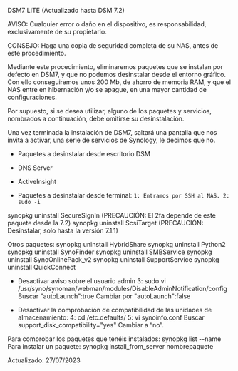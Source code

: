 DSM7 LITE (Actualizado hasta DSM 7.2)

AVISO: Cualquier error o daño en el dispositivo, es responsabilidad, exclusivamente de su propietario.

CONSEJO: Haga una copia de seguridad completa de su NAS, antes de este procedimiento.

Mediante este procedimiento, eliminaremos paquetes que se instalan por defecto en DSM7, y que no podemos desinstalar desde el entorno gráfico.
Con ello conseguiremos unos 200 Mb, de ahorro de memoria RAM, y que el NAS entre en hibernación y/o se apague, en una mayor cantidad de configuraciones.

Por supuesto, si se desea utilizar, alguno de los paquetes y servicios, nombrados a continuación, debe omitirse su desinstalación.

Una vez terminada la instalación de DSM7, saltará una pantalla que nos invita a activar, una serie de servicios de Synology, le decimos que no.

- Paquetes a desinstalar desde escritorio DSM
- DNS Server
- ActiveInsight

- Paquetes a desinstalar desde terminal:
`1: Entramos por SSH al NAS.
2: sudo -i`

synopkg uninstall SecureSignIn (PRECAUCIÓN: El 2fa depende de este paquete desde la 7.2)
synopkg uninstall ScsiTarget (PRECAUCIÓN: Desinstalar, solo hasta la versión 7.1.1)

Otros paquetes:
synopkg uninstall HybridShare
synopkg uninstall Python2
synopkg uninstall SynoFinder
synopkg uninstall SMBService
synopkg uninstall SynoOnlinePack_v2
synopkg uninstall SupportService
synopkg uninstall QuickConnect

- Desactivar aviso sobre el usuario admin
3: sudo vi /usr/syno/synoman/webman/modules/DisableAdminNotification/config
Buscar "autoLaunch":true
Cambiar por "autoLaunch":false

- Desactivar la comprobación de compatibilidad de las unidades de almacenamiento:
4: cd /etc.defaults/
5: vi synoinfo.conf
Buscar support_disk_compatibility="yes"
Cambiar a “no”.

Para comprobar los paquetes que tenéis instalados:
synopkg list --name
Para instalar un paquete:
synopkg install_from_server nombrepaquete

Actualizado: 27/07/2023

